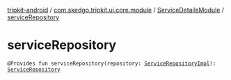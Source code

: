 [tripkit-android](../../index.md) / [com.skedgo.tripkit.ui.core.module](../index.md) / [ServiceDetailsModule](index.md) / [serviceRepository](./service-repository.md)

# serviceRepository

`@Provides fun serviceRepository(repository: `[`ServiceRepositoryImpl`](../../com.skedgo.tripkit.ui.timetables/-service-repository-impl/index.md)`): `[`ServiceRepository`](../../com.skedgo.tripkit.ui.timetables/-service-repository/index.md)
